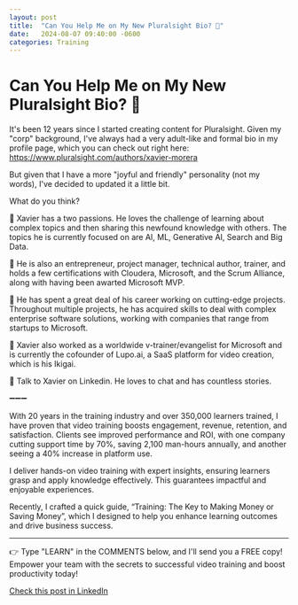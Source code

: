 ```yaml
---
layout: post
title:  "Can You Help Me on My New Pluralsight Bio? 🤵"
date:   2024-08-07 09:40:00 -0600
categories: Training
---
```


# Can You Help Me on My New Pluralsight Bio? 🤵

It's been 12 years since I started creating content for Pluralsight. Given my "corp" background, I've always had a very adult-like and formal bio in my profile page, which you can check out right here: https://www.pluralsight.com/authors/xavier-morera

But given that I have a more "joyful and friendly" personality (not my words), I've decided to updated it a little bit.

What do you think?

🚀 Xavier has a two passions. He loves the challenge of learning about complex topics and then sharing this newfound knowledge with others.  The topics he is currently focused on are AI, ML, Generative AI, Search and Big Data. 

🚀 He is also an entrepreneur, project manager, technical author, trainer, and holds a few certifications with Cloudera, Microsoft, and the Scrum Alliance, along with having been awarted Microsoft MVP. 

🚀 He has spent a great deal of his career working on cutting-edge projects. Throughout multiple projects, he has acquired skills to deal with complex enterprise software solutions, working with companies that range from startups to Microsoft. 

🚀 Xavier also worked as a worldwide v-trainer/evangelist for Microsoft and is currently the cofounder of Lupo.ai, a SaaS platform for video creation, which is his Ikigai.

🚀 Talk to Xavier on Linkedin. He loves to chat and has countless stories.

➖➖➖

With 20 years in the training industry and over 350,000 learners trained, I have proven that video training boosts engagement, revenue, retention, and satisfaction. Clients see improved performance and ROI, with one company cutting support time by 70%, saving 2,100 man-hours annually, and another seeing a 40% increase in platform use.

I deliver hands-on video training with expert insights, ensuring learners grasp and apply knowledge effectively. This guarantees impactful and enjoyable experiences.

Recently, I crafted a quick guide, “Training: The Key to Making Money or Saving Money”, which I designed to help you enhance learning outcomes and drive business success.

*****
👉 Type "LEARN" in the COMMENTS below, and I'll send you a FREE copy! Empower your team with the secrets to successful video training and boost productivity today!

[Check this post in LinkedIn](https://www.linkedin.com/posts/xmorera_pluralsight-training-l-activity-7226945201586483201-ssEr?utm_source=share&utm_medium=member_desktop)